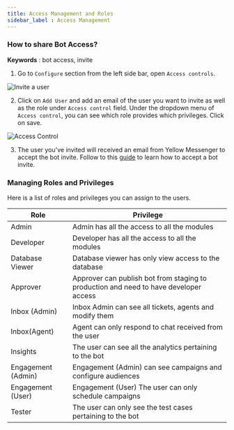 ```yaml
---
title: Access Management and Roles
sidebar_label : Access Management
---
```


### How to share Bot Access?

**Keywords** : bot access, invite

1. Go to `Configure` section from the left side bar, open `Access controls`.

![Invite a user](https://cdn.yellowmessenger.com/p3rRw8AVjzHJ1615873798240.png)

2. Click on `Add User` and add an email of the user you want to invite as well as the role under `Access control` field. Under the dropdown menu of `Access control`, you can see which role provides which privileges. Click on save.

![Access Control](https://cdn.yellowmessenger.com/WNHDz8vddUQm1615873897626.png)

3. The user you've invited will received an email from Yellow Messenger to accept the bot invite. Follow to this [guide](signup-post-bot-invite) to learn how to accept a bot invite.


### Managing Roles and Privileges

Here is a list of roles and privileges you can assign to the users.

| Role               | Privilege                                                                             |
|--------------------|---------------------------------------------------------------------------------------|
| Admin              | Admin has all the access to all the modules                                           |
| Developer          | Developer has all the access to all the modules                                       |
| Database Viewer    | Database viewer has only view access to the database                                  |
| Approver           | Approver can publish bot from staging to production and need to have developer access |
| Inbox (Admin)      | Inbox Admin can see all tickets, agents and modify them                               |
| Inbox(Agent)       | Agent can only respond to chat received from the user                                 |
| Insights           | The user can see all the analytics pertaining to the bot                              |
| Engagement (Admin) | Engagement (Admin) can see campaigns and configure audiences                          |
| Engagement (User)  | Engagement (User) The user can only schedule campaigns                                |
| Tester             | The user can only see the test cases pertaining to the bot                            |



